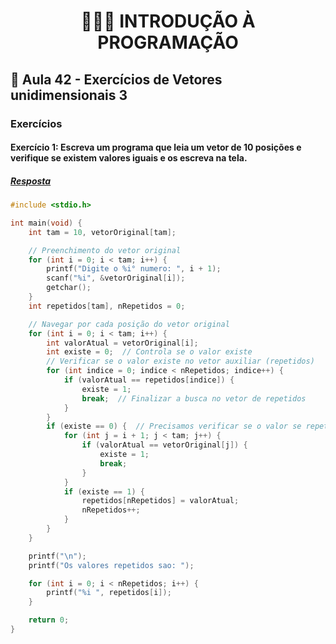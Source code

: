 <h1 align="center">👨🏻‍💻 INTRODUÇÃO À PROGRAMAÇÃO</h>

## 📑 Aula 42 - Exercícios de Vetores unidimensionais 3

### Exercícios

#### Exercício 1: Escreva um programa que leia um vetor de 10 posições e verifique se existem valores iguais e os escreva na tela.

##### [Resposta](ex01.c)

```c
#include <stdio.h>

int main(void) {
    int tam = 10, vetorOriginal[tam];

    // Preenchimento do vetor original
    for (int i = 0; i < tam; i++) {
        printf("Digite o %i° numero: ", i + 1);
        scanf("%i", &vetorOriginal[i]);
        getchar();
    }
    int repetidos[tam], nRepetidos = 0;

    // Navegar por cada posição do vetor original
    for (int i = 0; i < tam; i++) {
        int valorAtual = vetorOriginal[i];
        int existe = 0;  // Controla se o valor existe
        // Verificar se o valor existe no vetor auxiliar (repetidos)
        for (int indice = 0; indice < nRepetidos; indice++) {
            if (valorAtual == repetidos[indice]) {
                existe = 1;
                break;  // Finalizar a busca no vetor de repetidos
            }
        }
        if (existe == 0) {  // Precisamos verificar se o valor se repete no vetor original
            for (int j = i + 1; j < tam; j++) {
                if (valorAtual == vetorOriginal[j]) {
                    existe = 1;
                    break;
                }
            }
            if (existe == 1) {
                repetidos[nRepetidos] = valorAtual;
                nRepetidos++;
            }
        }
    }

    printf("\n");
    printf("Os valores repetidos sao: ");

    for (int i = 0; i < nRepetidos; i++) {
        printf("%i ", repetidos[i]);
    }

    return 0;
}
```
